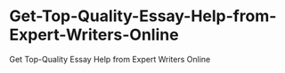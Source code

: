 # Get-Top-Quality-Essay-Help-from-Expert-Writers-Online
Get Top-Quality Essay Help from Expert Writers Online
